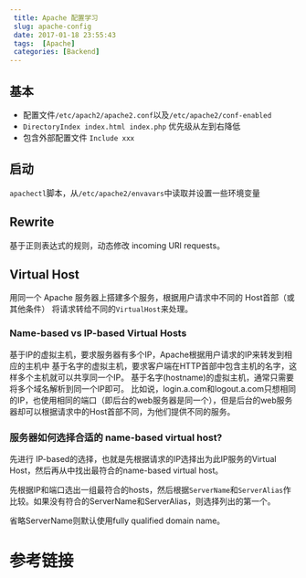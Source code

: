 ```yaml
---
 title: Apache 配置学习
 slug: apache-config
 date: 2017-01-18 23:55:43
 tags:  [Apache]
 categories: [Backend]
---
```


## 基本

- 配置文件`/etc/apach2/apache2.conf`以及`/etc/apache2/conf-enabled`
- `DirectoryIndex index.html index.php` 优先级从左到右降低
- 包含外部配置文件 `Include xxx`

## 启动

`apachectl`脚本，从`/etc/apache2/envavars`中读取并设置一些环境变量



## Rewrite

基于正则表达式的规则，动态修改 incoming URl requests。

## Virtual Host

用同一个 Apache 服务器上搭建多个服务，根据用户请求中不同的 Host首部（或其他条件） 将请求转给不同的`VirtualHost`来处理。

### Name-based vs IP-based Virtual Hosts

基于IP的虚拟主机，要求服务器有多个IP，Apache根据用户请求的IP来转发到相应的主机中
基于名字的虚拟主机，要求客户端在HTTP首部中包含主机的名字，这样多个主机就可以共享同一个IP。
基于名字(hostname)的虚拟主机，通常只需要将多个域名解析到同一个IP即可。
比如说，login.a.com和logout.a.com只想相同的IP，也使用相同的端口（即后台的web服务器是同一个），但是后台的web服务器却可以根据请求中的Host首部不同，为他们提供不同的服务。

### 服务器如何选择合适的 name-based virtual host?

先进行 IP-based的选择，也就是先根据请求的IP选择出为此IP服务的Virtual Host，然后再从中找出最符合的name-based virtual host。

先根据IP和端口选出一组最符合的hosts，然后根据`ServerName`和`ServerAlias`作比较。如果没有符合的ServerName和ServerAlias，则选择列出的第一个。

省略ServerName则默认使用fully qualified domain name。





# 参考链接

[](https://httpd.apache.org/docs/2.4/vhosts/name-based.html)